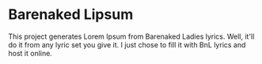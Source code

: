 Barenaked Lipsum
================

This project generates Lorem Ipsum from Barenaked Ladies lyrics. Well, it'll do
it from any lyric set you give it. I just chose to fill it with BnL lyrics and
host it online.

